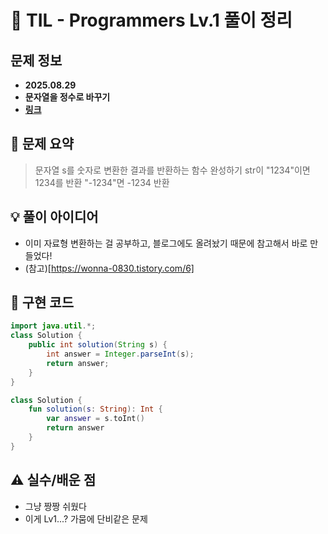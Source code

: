 # 📌 TIL - Programmers Lv.1 풀이 정리

## 문제 정보
- **2025.08.29**
- **문자열을 정수로 바꾸기**
- **[링크](https://school.programmers.co.kr/learn/courses/30/lessons/12925)**

## 📝 문제 요약
> 문자열 s를 숫자로 변환한 결과를 반환하는 함수 완성하기
> str이 "1234"이면 1234를 반환
> "-1234"면 -1234 반환

## 💡 풀이 아이디어 
- 이미 자료형 변환하는 걸 공부하고, 블로그에도 올려놨기 때문에 참고해서 바로 만들었다!
- (참고)[https://wonna-0830.tistory.com/6]

## 🧩 구현 코드
```java
import java.util.*;
class Solution {
    public int solution(String s) {
        int answer = Integer.parseInt(s);
        return answer;
    }
}
```

```kotlin
class Solution {
    fun solution(s: String): Int {
        var answer = s.toInt()
        return answer
    }
}
```

## ⚠️ 실수/배운 점
- 그냥 짱짱 쉬웠다
- 이게 Lv1...? 가뭄에 단비같은 문제
